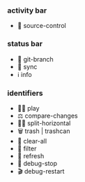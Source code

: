 ### activity bar

- 🌿 source-control

### status bar

- 🌿 git-branch
- 🔄 sync
- ℹ️ info

### identifiers

- 🏃‍♂️ play
- ⚖️ compare-changes
- 🤸‍♀️ split-horizontal
- 🗑 trash | trashcan
- 🧽 clear-all
- 🚰 filter
- 🍺 refresh
- 🛑 debug-stop
- 🎬 debug-restart

#

